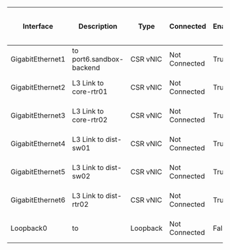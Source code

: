 



| Interface | Description | Type | Connected | Enabled | Bandwidth | Port Speed | Port Duplex | IPv4 Address | Line Protocol | Operational Status | MAC Address | Media Type | Delay | Encapsulation | Keepalive | MTU | Port Channel Member | Port Channel Member Interface | Input CRC Errors | Input Errors | Output Errors | Input Packets | Output Packets | QoS Strategy | Input Queue Drops | Total Output Drops |
| --------- | ----------- | ---- | --------- | ------- | --------- | ---------- | ----------- | ------------ | ------------- | ------------------ | ----------- | ---------- | ----- | ------------- | --------- | --- | ------------------- | ----------------------------- | ---------------- | ------------ | ------------- | ------------- | -------------- | ------------ | ----------------- | ------------------ |
| GigabitEthernet1 | to port6.sandbox-backend | CSR vNIC | Not Connected | True | 1000000 | 1000mbps | full | No IP Address | up | up | 5254.001f.b4db | Virtual | 10 | arpa | 10 | 1500 | False | Stand Alone Port | 0 | 0 | 0 | 66322 | 64872 | fifo | 0 | 0 |
| GigabitEthernet2 | L3 Link to core-rtr01 | CSR vNIC | Not Connected | True | 1000000 | 1000mbps | full | No IP Address | up | up | 5254.001e.d479 | Virtual | 10 | arpa | 10 | 1500 | False | Stand Alone Port | 0 | 0 | 0 | 0 | 989 | fifo | 0 | 0 |
| GigabitEthernet3 | L3 Link to core-rtr02 | CSR vNIC | Not Connected | True | 1000000 | 1000mbps | full | No IP Address | up | up | 5254.0006.f7ce | Virtual | 10 | arpa | 10 | 1500 | False | Stand Alone Port | 0 | 0 | 0 | 0 | 990 | fifo | 0 | 0 |
| GigabitEthernet4 | L3 Link to dist-sw01 | CSR vNIC | Not Connected | True | 1000000 | 1000mbps | full | No IP Address | up | up | 5254.000e.7bb9 | Virtual | 10 | arpa | 10 | 1500 | False | Stand Alone Port | 0 | 0 | 0 | 1235 | 1037 | fifo | 0 | 0 |
| GigabitEthernet5 | L3 Link to dist-sw02 | CSR vNIC | Not Connected | True | 1000000 | 1000mbps | full | No IP Address | up | up | 5254.0016.7077 | Virtual | 10 | arpa | 10 | 1500 | False | Stand Alone Port | 0 | 0 | 0 | 1155 | 1034 | fifo | 0 | 0 |
| GigabitEthernet6 | L3 Link to dist-rtr02 | CSR vNIC | Not Connected | True | 1000000 | 1000mbps | full | No IP Address | up | up | 5254.0015.ac8a | Virtual | 10 | arpa | 10 | 1500 | False | Stand Alone Port | 0 | 0 | 0 | 1017 | 1035 | fifo | 0 | 0 |
| Loopback0 | to | Loopback | Not Connected | False | 8000000 | N/A | N/A | No IP Address | down | down |  | N/A | 5000 | loopback | 10 | 1514 | False | Stand Alone Port | 0 | 0 | 0 | 0 | 0 | fifo | 0 | 0 |